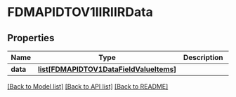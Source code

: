 # FDMAPIDTOV1IIRIIRData

## Properties
Name | Type | Description | Notes
------------ | ------------- | ------------- | -------------
**data** | [**list[FDMAPIDTOV1DataFieldValueItems]**](FDMAPIDTOV1DataFieldValueItems.md) |  | [optional] 

[[Back to Model list]](../README.md#documentation-for-models) [[Back to API list]](../README.md#documentation-for-api-endpoints) [[Back to README]](../README.md)

